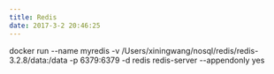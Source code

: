 ```yaml
---
title: Redis
date: 2017-3-2 20:46:25
---
```


docker run --name myredis -v /Users/xiningwang/nosql/redis/redis-3.2.8/data:/data -p 6379:6379 -d redis redis-server --appendonly yes
